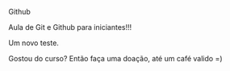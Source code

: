 Github

Aula de Git e Github para iniciantes!!!

Um novo teste.

Gostou do curso? Então faça uma doação, até um café valido =)